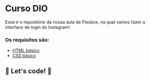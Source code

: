 # Curso DIO

Esse é o repositório da nossa aula de Flexbox, na qual vamos fazer a interface de login do Instagram! 

### Os requisitos são:

* [HTML básico](https://www.w3schools.com/html/)
* [CSS básico](https://developer.mozilla.org/pt-BR/docs/Web/CSS)

## 🚀 Let's code! 🚀
